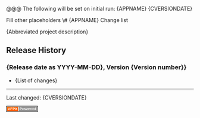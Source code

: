 @@@ 
The following will be set on initial run:
{APPNAME}
{CVERSIONDATE}

Fill other placeholders
\\\# {APPNAME} Change list

{Abbreviated project description}

## Release History

### {Release date as YYYY-MM-DD}, Version {Version number}}

* {List of changes}

----
Last changed: {CVERSIONDATE}

![powered by VFPX](./images/vfpxpoweredby_alternative.gif)